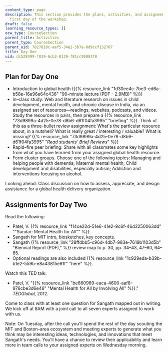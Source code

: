 ```yaml
---
content_type: page
description: This section provides the plans, activities, and assignments for the
  first day of the workshop.
draft: false
learning_resource_types: []
ocw_type: CourseSection
parent_title: Activities
parent_type: CourseSection
parent_uid: 7827810c-aef5-34e2-5b7e-0d9ccf132707
title: Day One
uid: dc528499-f819-6cb3-0139-f81cc95083f0
---
```

## Plan for Day One

- Introduction to global health ({{% resource_link "1d30ee4c-7be3-ed6a-b58e-16e96e64c436" "90-minute lecture (PDF - 2.9MB)" %}})
- In–class study: Web and literature research on issues in child development, mental health, and chronic disease in India, via an assigned set of resources—readings, websites, podcasts, and videos. Study the resources in pairs, then prepare a {{% resource_link "73d9899a-4d25-0e78-d8b6-d61f04fa3995" "briefing" %}}. Think of this as a three-bullet review assignment: What's the particular resource about, in a nutshell? What is really great / interesting / valuable? What is missing? {{% resource_link "73d9899a-4d25-0e78-d8b6-d61f04fa3995" "*Read students' Brief Reviews*" %}}
- Rapid–fire peer briefing: Share with all classmates some key highlights from what you have learned from your assigned global health resource. 
- Form cluster groups. Choose one of the following topics: Managing and helping people with dementia; Maternal mental health; Child development and disabilities, especially autism; Addiction and interventions focusing on alcohol.

Looking ahead: Class discussion on how to assess, appreciate, and design assistance for a global health delivery organization.

## Assignments for Day Two

Read the following:

- Patel, V. {{% resource_link "f14ce22d-51e6-41e2-9c6f-46d3250063dd" "\"Sundar: Mental Health for All\"" %}}.
- Sangath for MIT intro, biosketches, key concepts.
- Sangath {{% resource_link "28ffdbb5-c96d-4db7-983e-7619b1103d5b" "Biennial Report (PDF)," %}} review map to p. 30, pp. 34–43, 47–60, 64–65.
- Optional readings are also included {{% resource_link "1c929eda-b39b-b1e2-559b-e8a43815e91f" "here" %}}.

Watch this TED talk:

- Patel, V. "{{% resource_link "be660969-eaca-4600-aaf8-976cbe3d6e46" "Mental Health for All by Involving All" %}}." *TEDGlobal,* 2012.

Come to class with at least one question for Sangath mapped out in writing. We kick off at 8AM with a joint call to all seven experts assigned to work with us.

Note: On Tuesday, after the call you'll spend the rest of the day scouting the MIT and Boston–area ecosystem and meeting experts to generate what you think may be interesting ideas, technologies, and innovations that meet Sangath's needs. You'll have a chance to review their applicability and learn more in team calls to your assigned experts on Wednesday morning.